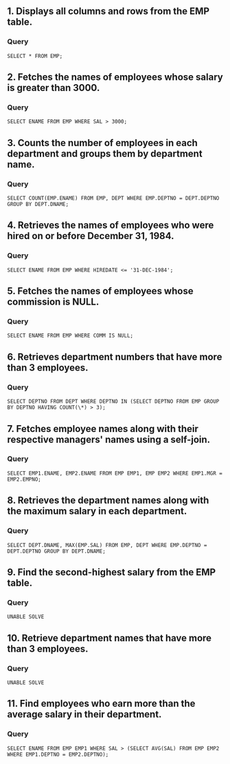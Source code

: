 ## 1. Displays all columns and rows from the EMP table.

### Query

`SELECT * FROM EMP;`

## 2. Fetches the names of employees whose salary is greater than 3000.

### Query

`SELECT ENAME FROM EMP WHERE SAL > 3000;`

## 3. Counts the number of employees in each department and groups them by department name.

### Query

`SELECT COUNT(EMP.ENAME) FROM EMP, DEPT WHERE EMP.DEPTNO = DEPT.DEPTNO GROUP BY DEPT.DNAME;`

## 4. Retrieves the names of employees who were hired on or before December 31, 1984.

### Query

`SELECT ENAME FROM EMP WHERE HIREDATE <= '31-DEC-1984';`

## 5. Fetches the names of employees whose commission is NULL.

### Query

`SELECT ENAME FROM EMP WHERE COMM IS NULL;`

## 6. Retrieves department numbers that have more than 3 employees.

### Query

`SELECT DEPTNO FROM DEPT WHERE DEPTNO IN (SELECT DEPTNO FROM EMP GROUP BY DEPTNO HAVING COUNT(\*) > 3);`

## 7. Fetches employee names along with their respective managers' names using a self-join.

### Query

`SELECT EMP1.ENAME, EMP2.ENAME FROM EMP EMP1, EMP EMP2 WHERE EMP1.MGR = EMP2.EMPNO;`

## 8. Retrieves the department names along with the maximum salary in each department.

### Query

`SELECT DEPT.DNAME, MAX(EMP.SAL) FROM EMP, DEPT WHERE EMP.DEPTNO = DEPT.DEPTNO GROUP BY DEPT.DNAME;`

## 9. Find the second-highest salary from the EMP table.

### Query

`UNABLE SOLVE`

## 10. Retrieve department names that have more than 3 employees.

### Query

`UNABLE SOLVE`

## 11. Find employees who earn more than the average salary in their department.

### Query

`SELECT ENAME FROM EMP EMP1 WHERE SAL > (SELECT AVG(SAL) FROM EMP EMP2 WHERE EMP1.DEPTNO = EMP2.DEPTNO);`
